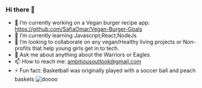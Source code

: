 ### Hi there 👋

- 🔭 I’m currently working on a Vegan burger recipe app: https://github.com/SafiaOmar/Vegan-Burger-Goals
- 🌱 I’m currently learning Javascript,React,NodeJs
- 👯 I’m looking to collaborate on any vegan/Healthy living projects or Non-profits that help young girls get in to tech.
- 💬 Ask me about anything about the Warriors or Eagles.
- 📫 How to reach me: ambitiousoutlook@gmail.com
- ⚡ Fun fact: Basketball was originally played with a soccer ball and peach baskets
  ![doooo](https://user-images.githubusercontent.com/90978408/159572781-541af0f9-08c6-46f5-b3ad-a7f5f6e801eb.jpeg)
